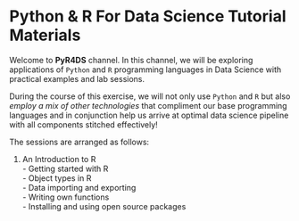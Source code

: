 # Python & R For Data Science Tutorial Materials  

Welcome to **PyR4DS** channel. In this channel, we will be exploring applications of `Python` and `R` programming languages in Data Science with practical examples and lab sessions.  

During the course of this exercise, we will not only use `Python` and `R` but also *employ a mix of other technologies* that compliment our base programming languages and in conjunction help us arrive at optimal data science pipeline with all components stitched effectively!  

The sessions are arranged as follows:  

1. An Introduction to R  
		- Getting started with R  
		- Object types in R  
		- Data importing and exporting  
		- Writing own functions  
		- Installing and using open source packages  